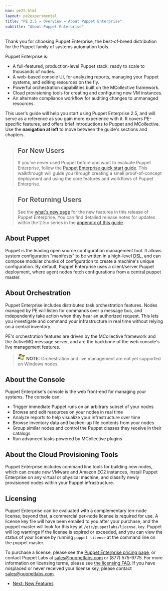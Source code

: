 ```yaml
---
nav: pe25.html
layout: pe2experimental
title: "PE 2.5 » Overview » About Puppet Enterprise"
subtitle: "About Puppet Enterprise"
---
```



Thank you for choosing Puppet Enterprise, the best-of-breed distribution for the Puppet family of systems automation tools.

Puppet Enterprise is:

* A full-featured, production-level Puppet stack, ready to scale to thousands of nodes.
* A web-based console UI, for analyzing reports, managing your Puppet systems, and editing resources on the fly.
* Powerful orchestration capabilities built on the MCollective framework.
* Cloud provisioning tools for creating and configuring new VM instances.
* An alternate compliance workflow for auditing changes to unmanaged resources.

This user's guide will help you start using Puppet Enterprise 2.5, and will serve as a reference as you gain more experience with it. It covers PE-specific features, and offers brief introductions to Puppet and MCollective. Use the **navigation at left** to move between the guide's sections and chapters.

> For New Users
> -----
> 
> If you've never used Puppet before and want to evaluate Puppet Enterprise, follow the [Puppet Enterprise quick start guide](./quick_start.html). This walkthrough will guide you through creating a small proof-of-concept deployment and using the core features and workflows of Puppet Enterprise. 

> For Returning Users
> -----
> 
> See the [what's new page](./overview_whats_new.html) for the new features in this release of Puppet Enterprise. You can find detailed release notes for updates within the 2.5.x series in the [appendix of this guide](./appendix.html).


About Puppet
-----

Puppet is the leading open source configuration management tool. It allows system configuration "manifests" to be written in a high-level <abbr title="Domain-Specific Language">DSL</abbr>, and can compose modular chunks of configuration to create a machine's unique configuration. By default, Puppet Enterprise uses a client/server Puppet deployment, where agent nodes fetch configurations from a central puppet master.

About Orchestration
-----

Puppet Enterprise includes distributed task orchestration features. Nodes managed by PE will listen for commands over a message bus, and independently take action when they hear an authorized request. This lets you investigate and command your infrastructure in real time without relying on a central inventory. 

PE's orchestration features are driven by the MCollective framework and the ActiveMQ message server, and are the backbone of the web console's live management features.

> ![windows-only](./images/windows-logo-small.jpg) **NOTE:** Orchestration and live management are not yet supported on Windows nodes.

About the Console
-----

Puppet Enterprise's console is the web front-end for managing your systems. The console can:

* Trigger immediate Puppet runs on an arbitrary subset of your nodes
* Browse and edit resources on your nodes in real time
* Analyze reports to help visualize your infrastructure over time
* Browse inventory data and backed-up file contents from your nodes
* Group similar nodes and control the Puppet classes they receive in their catalogs
* Run advanced tasks powered by MCollective plugins

About the Cloud Provisioning Tools
-----

Puppet Enterprise includes command line tools for building new nodes, which can create new VMware and Amazon EC2 instances, install Puppet Enterprise on any virtual or physical machine, and classify newly provisioned nodes within your Puppet infrastructure. 


Licensing
-----

Puppet Enterprise can be evaluated with a complementary ten-node license; beyond that, a commercial per-node license is required for use. A license key file will have been emailed to you after your purchase, and the puppet master will look for this key at `/etc/puppetlabs/license.key`. Puppet will log warnings if the license is expired or exceeded, and you can view the status of your license by running `puppet license` at the command line on the puppet master. 

To purchase a license, please see the [Puppet Enterprise pricing page](http://www.puppetlabs.com/puppet/how-to-buy/), or contact Puppet Labs at <sales@puppetlabs.com> or (877) 575-9775. For more information on licensing terms, please see [the licensing FAQ](http://www.puppetlabs.com/licensing-faq/). If you have misplaced or never received your license key, please contact <sales@puppetlabs.com>. 


- [Next: New Features](./overview_whats_new.html)
